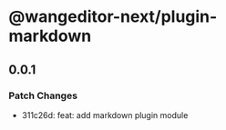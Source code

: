 # @wangeditor-next/plugin-markdown

## 0.0.1

### Patch Changes

- 311c26d: feat: add markdown plugin module
